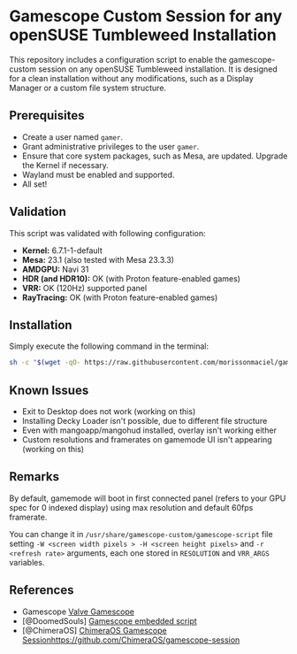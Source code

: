 # Gamescope Custom Session for any openSUSE Tumbleweed Installation

This repository includes a configuration script to enable the gamescope-custom session on any openSUSE Tumbleweed installation. It is designed for a clean installation without any modifications, such as a Display Manager or a custom file system structure.

## Prerequisites
- Create a user named `gamer`.
- Grant administrative privileges to the user `gamer`.
- Ensure that core system packages, such as Mesa, are updated. Upgrade the Kernel if necessary.
- Wayland must be enabled and supported.
- All set!

## Validation
This script was validated with following configuration:
- **Kernel:** 6.7.1-1-default
- **Mesa:** 23.1 (also tested with Mesa 23.3.3)
- **AMDGPU:** Navi 31
- **HDR (and HDR10):** OK (with Proton feature-enabled games)
- **VRR:** OK (120Hz) supported panel
- **RayTracing:** OK (with Proton feature-enabled games)

## Installation
Simply execute the following command in the terminal:

```bash
sh -c "$(wget -qO- https://raw.githubusercontent.com/morissonmaciel/gamescope-session/main/configure-gamescope.script)"
```

## Known Issues
- Exit to Desktop does not work (working on this)
- Installing Decky Loader isn't possible, due to different file structure
- Even with mangoapp/mangohud installed, overlay isn't working either
- Custom resolutions and framerates on gamemode UI isn't appearing (working on this)

## Remarks
By default, gamemode will boot in first connected panel (refers to your GPU spec for 0 indexed display) using max resolution and default 60fps framerate.

You can change it in `/usr/share/gamescope-custom/gamescope-script` file setting `-W <screen width pixels > -H <screen height pixels>` and `-r <refresh rate>` arguments, each one stored in `RESOLUTION` and `VRR_ARGS` variables.

## References
- Gamescope [Valve Gamescope](https://github.com/ValveSoftware/gamescope)
- [@DoomedSouls] [Gamescope embedded script](https://gist.github.com/DoomedSouls/e4015dffc08963a57c6adf3066f5a486)
- [@ChimeraOS] [ChimeraOS Gamescope Session]()https://github.com/ChimeraOS/gamescope-session
